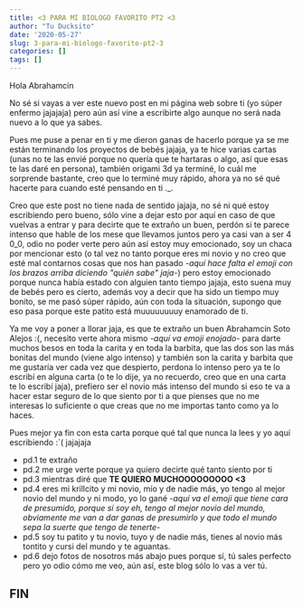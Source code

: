 ```yaml
---
title: <3 PARA MI BIOLOGO FAVORITO PT2 <3
author: "Tu Ducksito"
date: '2020-05-27'
slug: 3-para-mi-biologo-favorito-pt2-3
categories: []
tags: []
---
```

Hola Abrahamcín

No sé si vayas a ver este nuevo post en mi página web sobre ti (yo súper enfermo jajajaja) pero aún así vine a escribirte algo aunque no será nada nuevo a lo que ya sabes.

Pues me puse a penar en ti y me dieron ganas de hacerlo porque ya se me están terminando los proyectos de bebés jajaja, ya te hice varias cartas (unas no te las envié porque no quería que te hartaras o algo, así que esas te las daré en persona), también origami 3d ya terminé, lo cuál me sorprende bastante, creo que lo terminé muy rápido, ahora ya no sé qué hacerte para cuando esté pensando en ti ._.

Creo que este post no tiene nada de sentido jajaja, no sé ni qué estoy escribiendo pero bueno, sólo vine a dejar esto por aquí en caso de que vuelvas a entrar y para decirte que te extraño un buen, perdón si te parece intenso que hable de los mese que llevamos juntos pero ya casi van a ser 4 0_0, odio no poder verte pero aún así estoy muy emocionado, soy un chaca por mencionar esto (o tal vez no tanto porque eres mi novio y no creo que esté mal contarnos cosas que nos han pasado _-aquí hace falta el emoji con los brazos arriba diciendo "quién sabe" jaja-_) pero estoy emocionado porque nunca había estado con alguien tanto tiempo jajaja, esto suena muy de bebés pero es cierto, además voy a decir que ha sido un tiempo muy bonito, se me pasó súper rápido, aún con toda la situación, supongo que eso pasa porque este patito está muuuuuuuuy enamorado de ti.

Ya me voy a poner a llorar jaja, es que te extraño un buen Abrahamcín Soto Alejos :(, necesito verte ahora mismo _-aquí va emoji enojado-_ para darte muchos besos en toda la carita y en toda la barbita, que las dos son las más bonitas del mundo (viene algo intenso) y también son la carita y barbita que me gustaría ver cada vez que despierto, perdona lo intenso pero ya te lo escribí en alguna carta (o te lo dije, ya no recuerdo, creo que en una carta te lo escribí jaja), prefiero ser el novio más intenso del mundo si eso te va a hacer estar seguro de lo que siento por ti a que pienses que no me interesas lo suficiente o que creas que no me importas tanto como ya lo haces.

Pues mejor ya fin con esta carta porque qué tal que nunca la lees y yo aquí escribiendo :´(  jajajaja

* pd.1 te extraño 
* pd.2 me urge verte porque ya quiero decirte qué tanto siento por ti
* pd.3 mientras diré que **TE QUIERO MUCHOOOOOOOOO <3**
* pd.4 eres mi krillcito y mi novio, mío y de nadie más, yo tengo al mejor novio del mundo y ni modo, yo lo gané _-aquí va el emoji que tiene cara de presumido, porque sí soy eh, tengo al mejor novio del mundo, obviamente me van a dar ganas de presumirlo y que todo el mundo sepa la suerte que tengo de tenerte-_
* pd.5 soy tu patito y tu novio, tuyo y de nadie más, tienes al novio más tontito y cursi del mundo y te aguantas.
* pd.6 dejo fotos de nosotros más abajo pues porque sí, tú sales perfecto pero yo odio cómo me veo, aún así, este blog sólo lo vas a ver tú.


## FIN

